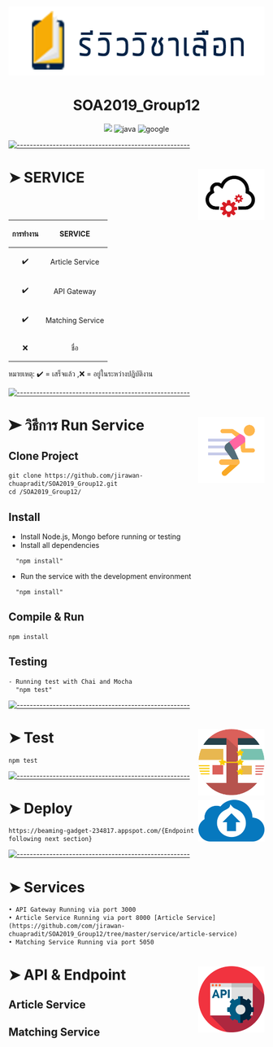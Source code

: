 

<p align="center">
  <img src="https://github.com/jirawan-chuapradit/SOA2019_Group12/blob/master/images/logo.png" alt="Logo" width="578" height="135" />
</p>
<h1 align="center">SOA2019_Group12</h1>

<p align="center">
  <a><img src="https://circleci.com/gh/jirawan-chuapradit/SOA2019_Group12.svg?style=svg"></a>
<a> <img alt="java" src="https://img.shields.io/static/v1.svg?label=made%20with&message=java&color=orange&logo=java&style=flat"></a>
<a> <img alt="google" src="https://img.shields.io/static/v1.svg?label=deployed&message=cloud%20platform&color=4285f4&logo=google&style=flat&logoColor=white"></a>
</p>

[![-----------------------------------------------------](https://raw.githubusercontent.com/andreasbm/readme/master/assets/lines/colored.png)](#table-of-contents)

# ➤ SERVICE <img src="https://github.com/jirawan-chuapradit/SOA2019_Group12/blob/master/images/Web-Service-Icon.png" align="right" width="130" height="100" />


| <p align="center">การทำงาน</p>  | <p align="center">SERVICE</p>  |
| ------------- | ------------- |
| <p align="center">:heavy_check_mark: </p>  |<p align="center"> Article Service </p>  |
| <p align="center">:heavy_check_mark: </p>  |<p align="center"> API Gateway </p>  |
| <p align="center">:heavy_check_mark: </p>  |<p align="center"> Matching Service </p>  |
| <p align="center">:x:</p>  | <p align="center">ชื่อ</p>  |

หมายเหตุ: :heavy_check_mark: = เสร็จแล้ว ,:x: = อยู่ในระหว่างปฎิบัติงาน

[![-----------------------------------------------------](https://raw.githubusercontent.com/andreasbm/readme/master/assets/lines/colored.png)](#table-of-contents)

# ➤ วิธีการ Run Service<img src="https://github.com/jirawan-chuapradit/SOA2019_Group12/blob/master/images/icons8-exercise.png" align="right" width="130"  />
## Clone Project 
```
git clone https://github.com/jirawan-chuapradit/SOA2019_Group12.git
cd /SOA2019_Group12/
```
## Install

- Install Node.js, Mongo before running or testing
- Install all dependencies
```
  "npm install"
  ```
- Run the service with the development environment 
```
  "npm install"
  ```


## Compile & Run
```
npm install
```
## Testing
```
- Running test with Chai and Mocha 
  "npm test"
```

[![-----------------------------------------------------](https://raw.githubusercontent.com/andreasbm/readme/master/assets/lines/colored.png)](#table-of-contents)

# ➤ Test<img src="https://github.com/jirawan-chuapradit/SOA2019_Group12/blob/master/images/images.png" align="right" width="130"  />
```
npm test
```
[![-----------------------------------------------------](https://raw.githubusercontent.com/andreasbm/readme/master/assets/lines/colored.png)](#table-of-contents)

# ➤ Deploy<img src="https://github.com/jirawan-chuapradit/SOA2019_Group12/blob/master/images/icon-deploy.png" align="right" width="130"  />
```
https://beaming-gadget-234817.appspot.com/{Endpoint following next section}
```
[![-----------------------------------------------------](https://raw.githubusercontent.com/andreasbm/readme/master/assets/lines/colored.png)](#table-of-contents)

# ➤  Services <br/>
```
• API Gateway Running via port 3000  
• Article Service Running via port 8000 [Article Service](https://github.com/com/jirawan-chuapradit/SOA2019_Group12/tree/master/service/article-service)
• Matching Service Running via port 5050
```


# ➤  API & Endpoint<img src="https://github.com/jirawan-chuapradit/SOA2019_Group12/blob/master/images/603197.png" align="right" width="130"  />

## Article Service

## Matching Service



